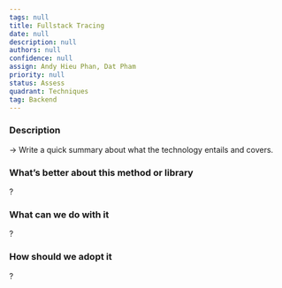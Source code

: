 ```yaml
---
tags: null
title: Fullstack Tracing
date: null
description: null
authors: null
confidence: null
assign: Andy Hieu Phan, Dat Pham
priority: null
status: Assess
quadrant: Techniques
tag: Backend
---
```


<!-- table_of_contents cc710f1f-3db0-40fc-b9d0-84878678da43 -->

### Description
→ Write a quick summary about what the technology entails and covers.

### What’s better about this method or library
?

### What can we do with it
?

### How should we adopt it
?

<!-- child_database 368b488e-955f-4871-ab68-2d2ce6306c7b -->
